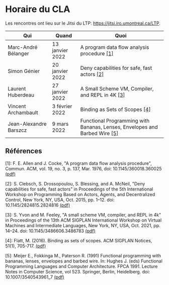 # Horaire du CLA

Les rencontres ont lieu sur le Jitsi du LTP: https://jitsi.iro.umontreal.ca/LTP.

| Qui                    | Quand           | Quoi                                                                             |
|------------------------|-----------------|----------------------------------------------------------------------------------|
| Marc-André Bélanger    | 13 janvier 2022 | A program data flow analysis procedure [[1]](#1)                                 |
| Simon Génier           | 20 janvier 2022 | Deny capabilities for safe, fast actors [[2]](#2)                                |
| Laurent Huberdeau      | 27 janvier 2022 | A Small Scheme VM, Compiler, and REPL in 4K [[3]](#3)                            |
| Vincent Archambault    | 3 février 2022  | Binding as Sets of Scopes [[4]](#4)                                              |
| Jean-Alexandre Barszcz | 9 mars 2022     | Functional Programming with Bananas, Lenses, Envelopes and Barbed Wire [[5]](#5) |

## Références

<a id="1">[1]:</a> F. E. Allen and J. Cocke, "A program data flow analysis procedure", Commun. ACM, vol. 19, no. 3, p. 137, Mar. 1976, doi: 10.1145/360018.360025 [(pdf)](articles/A_program_data_flow_analysis_procedure.pdf)

<a id="2">[2]:</a> S. Clebsch, S. Drossopoulou, S. Blessing, and A. McNeil, "Deny capabilities for safe, fast actors" in Proceedings of the 5th International Workshop on Programming Based on Actors, Agents, and Decentralized Control, New York, NY, USA, Oct. 2015, pp. 1–12. doi: 10.1145/2824815.2824816 [(pdf)](articles/Deny_capabilities_for_safe_fast_actors.pdf)

<a id="3">[3]:</a> S. Yvon and M. Feeley, "A small scheme VM, compiler, and REPL in 4k" in Proceedings of the 13th ACM SIGPLAN International Workshop on Virtual Machines and Intermediate Languages, New York, NY, USA, Oct. 2021, pp. 14–24. doi: 10.1145/3486606.3486783 [(pdf)](articles/A_small_scheme_vm_compiler_and_repl_in_4k.pdf)

<a id="4">[4]:</a> Flatt, M. (2016). Binding as sets of scopes. ACM SIGPLAN Notices, 51(1), 705-717. [(pdf)](articles/Binding_as_Sets_of_Scope.pdf)

<a id="5">[5]:</a> Meijer E., Fokkinga M., Paterson R. (1991) Functional programming with bananas, lenses, envelopes and barbed wire. In: Hughes J. (eds) Functional Programming Languages and Computer Architecture. FPCA 1991. Lecture Notes in Computer Science, vol 523. Springer, Berlin, Heidelberg. doi: 10.1007/3540543961_7 [(pdf)](articles/Functional_Programming_with_Bananas_Lenses_Envelopes_and_Barbed_Wire.pdf)
